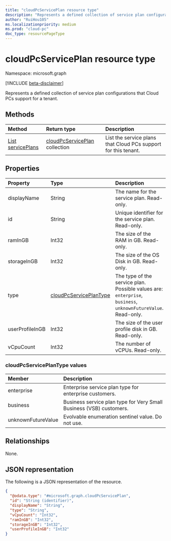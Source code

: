 ```yaml
---
title: "cloudPcServicePlan resource type"
description: "Represents a defined collection of service plan configurations that Cloud PCs support for a tenant."
author: "RuiHou105"
ms.localizationpriority: medium
ms.prod: "cloud-pc"
doc_type: resourcePageType
---
```


# cloudPcServicePlan resource type

Namespace: microsoft.graph

[!INCLUDE [beta-disclaimer](../../includes/beta-disclaimer.md)]

Represents a defined collection of service plan configurations that Cloud PCs support for a tenant.

## Methods

|Method|Return type|Description|
|:---|:---|:---|
|[List servicePlans](../api/virtualendpoint-list-serviceplans.md)|[cloudPcServicePlan](../resources/cloudpcserviceplan.md) collection|List the service plans that Cloud PCs support for this tenant.|

## Properties

|Property|Type|Description|
|:---|:---|:---|
|displayName|String|The name for the service plan. Read-only.|
|id|String|Unique identifier for the service plan. Read-only.|
|ramInGB|Int32|The size of the RAM in GB. Read-only.|
|storageInGB|Int32|The size of the OS Disk in GB. Read-only.|
|type|[cloudPcServicePlanType](#cloudpcserviceplantype-values)|The type of the service plan. Possible values are: `enterprise`, `business`, `unknownFutureValue`. Read-only.|
|userProfileInGB|Int32|The size of the user profile disk in GB. Read-only.|
|vCpuCount|Int32|The number of vCPUs. Read-only.|

### cloudPcServicePlanType values

|Member|Description|
|:---|:---|
|enterprise|Enterprise service plan type for enterprise customers.|
|business|Business service plan type for Very Small Business (VSB) customers.|
|unknownFutureValue|Evolvable enumeration sentinel value. Do not use.|

## Relationships

None.

## JSON representation

The following is a JSON representation of the resource.
<!-- {
  "blockType": "resource",
  "keyProperty": "id",
  "@odata.type": "microsoft.graph.cloudPcServicePlan",
  "baseType": "microsoft.graph.entity",
  "openType": false
}
-->

``` json
{
  "@odata.type": "#microsoft.graph.cloudPcServicePlan",
  "id": "String (identifier)",
  "displayName": "String",
  "type": "String",
  "vCpuCount": "Int32",
  "ramInGB": "Int32",
  "storageInGB": "Int32",
  "userProfileInGB": "Int32"
}
```
